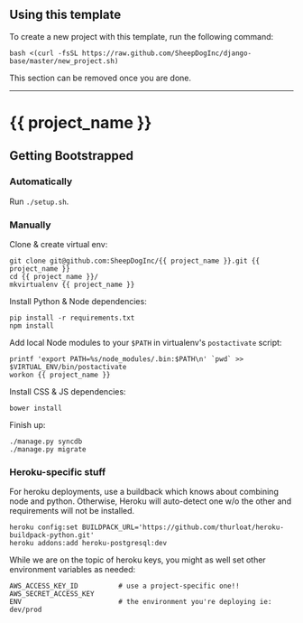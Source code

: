 ## Using this template

To create a new project with this template, run the following command:

    bash <(curl -fsSL https://raw.github.com/SheepDogInc/django-base/master/new_project.sh)

This section can be removed once you are done.

----------------------------------------------------------------------

# {{ project_name }}

## Getting Bootstrapped

### Automatically

Run `./setup.sh`.

### Manually

Clone & create virtual env:

    git clone git@github.com:SheepDogInc/{{ project_name }}.git {{ project_name }}
    cd {{ project_name }}/
    mkvirtualenv {{ project_name }}

Install Python & Node dependencies:

    pip install -r requirements.txt
    npm install

Add local Node modules to your `$PATH` in virtualenv's `postactivate` script:

    printf 'export PATH=%s/node_modules/.bin:$PATH\n' `pwd` >> $VIRTUAL_ENV/bin/postactivate
    workon {{ project_name }}

Install CSS & JS dependencies:

    bower install

Finish up:

    ./manage.py syncdb
    ./manage.py migrate

### Heroku-specific stuff

For heroku deployments, use a buildback which knows about combining node and
python.  Otherwise, Heroku will auto-detect one w/o the other and
requirements will not be installed.

    heroku config:set BUILDPACK_URL='https://github.com/thurloat/heroku-buildpack-python.git'
    heroku addons:add heroku-postgresql:dev

While we are on the topic of heroku keys, you might as well set other
environment variables as needed:

    AWS_ACCESS_KEY_ID          # use a project-specific one!!
    AWS_SECRET_ACCESS_KEY
    ENV                        # the environment you're deploying ie: dev/prod
